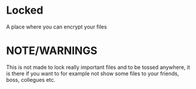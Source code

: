 # Locked
A place where you can encrypt your files

# NOTE/WARNINGS

This is not made to lock really important files and to be tossed anywhere, it is there if you want to for example not show some files to your friends,  boss, collegues etc.
